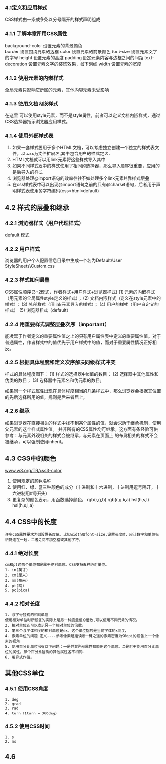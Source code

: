 ### 4.1定义和应用样式
CSS样式由一条或多条以分号隔开的样式声明组成

### 4.1.1 了解本章所用CSS属性
background-color 设置元素的背景颜色  
border           设置围绕元素的边框
color            设置元素的前景颜色
font-size        设置元素文字的字号
height           设置元素的高度
padding          设定元素内容与边框之间的间距
text-decoration  设置元素文字的装饰效果，如下划线
width            设置元素的宽度

### 4.1.2 使用元素的内嵌样式
全局元素只影响它所属的元素，其他内容元素未受影响

### 4.1.3 使用文档内嵌样式
在这里 可以使用style元素，而不是style属性，前者可以定义文档内嵌样式，通过CSS选择器指示浏览器应用样式。

### 4.1.4 使用外部样式表
1. 如果一套样式要用于多个HTML文档，可以考虑独立创建一个独立的样式表文件，以.css为文件扩展名,其中包含用户的样式定义.
2. HTML文档就可以用link元素将这些样式导入其中
3. 如果不同样式表中的样式使用了相同的选择器，那么导入顺序很重要，应用的是后导入的样式
4. 浏览器处理@import语句的效率往往不如处理多个link元素并靠样式层叠
5. 在css样式表中可以出现@import语句之前的只有@charset语句，后者用于声明样式表使用的字符编码(css>html>default)

## 4.2 样式的层叠和继承

### 4.2.1 浏览器样式（用户代理样式）
default 模式
### 4.2.2 用户样式
浏览器的用户个人配置信息目录中生成一个名为Default\User StyleSheets\Custom.css
### 4.2.3 样式如何层叠
CSS属性顺序(3+2模式，作者样式+用户样式+浏览器样式)
(1) 元素的内嵌样式（用元素的全局属性style定义的样式）；
(2) 文档内嵌样式（定义在style元素中的样式）；
(3) 外部样式（用link元素导入的样式）；
(4) 用户的样式（用户自定义的样式）
(5) 浏览器样式（default）

### 4.2.4 用重要样式调整层叠次序（important）
能凌驾于作者定义的重要属性值之上的只有用户属性表中定义的重要属性值。对于普通属性，作者样式中的值优先于用户样式中的值，而对于重要属性情况正好相反。

### 4.2.5 根据具体程度和定义次序解决同级样式冲突
样式的具体程度图下：
(1) 样式的选择器中id值的数目；
(2) 选择器中其他属性和伪类的数目；
(3) 选择器中元素名和伪元素的数目;

如果同一个样式属性出现在具体程度相当的几条样式中，那么浏览器会根据其位置的先后选择所用的值，规则是后来者居上。

### 4.2.6 继承
如果浏览器在直接相关的样式中找不到某个属性的值，就会求助于继承机制，使用父元素的这个样式属性值。
并非所有的CSS属性均可继承。这方面有条经验可供参考：与元素外观相关的样式会被继承，与元素在页面上
的布局相关的样式不会被继承，可以强制使用inherit。

## 4.3 CSS中的颜色
www.w3.org/TR/css3-color
1. 使用规定的颜色名称
2. 使用红、绿、蓝三种颜色的成分（十进制和十六进制，十进制用逗号隔开，十六进制用#号开头）
3. 更复杂的颜色表示，用函数选择颜色。
rgb(r,g,b)
rgb(r,g,b,a)
hsl(h,s,l)
hsl(h,s,l,a)


## 4.4 CSS中的长度
    许多CSS属性要求为其设置长度值。比如width和font-size,设置长度时，应让数字和单位标识符连在一起，二者之间不加空格或其他字符。
### 4.4.1 绝对长度
    cm和pt这两个单位都是属于绝对单位。CSS支持五种绝对单位。
    1. in(英寸)
    2. cm(厘米)
    3. mm(毫米)
    4. pt(磅)
    5. pc(pica)
### 4.4.2 相对长度
    1. 与字号挂钩的相对单位
    使用相对单位时所设置的实际上是另一种度量值的倍数,可以使用不同元素的情况。
    2. 相对单位还可以表示另一个相对单位的倍数。
    3. 第三个与字体相关的相对单位是ex。这个单位指的是当前字体的x高度，
    4. 像素单位的问题 定义----参考像素是距读者一臂之遥的像素密度为96dpi的设备上一个像素的视角
    5. 使用百分比单位会有以下问题：一是并非所有属性都能用这个单位。二是对于能用百分比单位的属性，那个百分比挂钩的其他属性各不相同。
    6. 用算式作值。

## 其他CSS单位

### 4.5.1 使用CSS角度
    1. deg
    2. grad
    3. rad
    4. turn（1turn = 360deg）

### 4.5.2 使用CSS时间
    1. s
    2. ms

## 4.6
